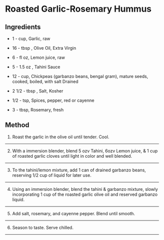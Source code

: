 # Roasted Garlic-Rosemary Hummus

## Ingredients

- 1 - cup, Garlic, raw

- 16 - tbsp , Olive Oil, Extra Virgin

- 6 - fl oz, Lemon juice, raw

- 5 - 1.5 oz , Tahini Sauce

- 12 - cup, Chickpeas (garbanzo beans, bengal gram), mature seeds, cooked, boiled, with salt Drained

- 2 1/2 - tbsp , Salt, Kosher

- 1/2 - tsp, Spices, pepper, red or cayenne

- 3 - tbsp, Rosemary, fresh

## Method

1. Roast the garlic in the olive oil until tender. Cool.
---
2. With a immersion blender, blend 5 ozv Tahini, 6ozv Lemon juice, & 1 cup of roasted garlic cloves until light in color and well blended.
---
3. To the tahini/lemon mixture, add 1 can of drained garbanzo beans, reserving 1/2 cup of liquid for later use.
---
4. Using an immersion blender, blend the tahini & garbanzo mixture, slowly incorporating 1 cup of the roasted garlic olive oil and reserved garbanzo liquid.
---
5. Add salt, rosemary, and cayenne pepper. Blend until smooth.
---
6. Season to taste. Serve chilled.
---
